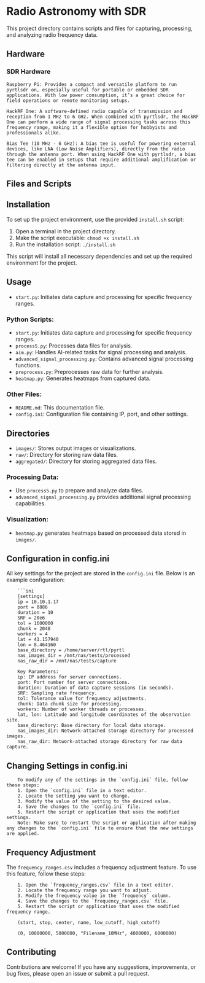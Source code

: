 # Radio Astronomy with SDR

This project directory contains scripts and files for capturing, processing, and analyzing radio frequency data.

## Hardware
### SDR Hardware
    Raspberry Pi: Provides a compact and versatile platform to run pyrtlsdr on, especially useful for portable or embedded SDR applications. With low power consumption, it’s a great choice for field operations or remote monitoring setups.

    HackRF One: A software-defined radio capable of transmission and reception from 1 MHz to 6 GHz. When combined with pyrtlsdr, the HackRF One can perform a wide range of signal processing tasks across this frequency range, making it a flexible option for hobbyists and professionals alike.

    Bias Tee (10 MHz - 6 GHz): A bias tee is useful for powering external devices, like LNA (Low Noise Amplifiers), directly from the radio through the antenna port. When using HackRF One with pyrtlsdr, a bias tee can be enabled in setups that require additional amplification or filtering directly at the antenna input.


## Files and Scripts

## Installation

To set up the project environment, use the provided `install.sh` script:

1. Open a terminal in the project directory.
2. Make the script executable: `chmod +x install.sh`
3. Run the installation script: `./install.sh`

This script will install all necessary dependencies and set up the required environment for the project.

## Usage

 - `start.py`: Initiates data capture and processing for specific frequency ranges.

### Python Scripts:

- `start.py`: Initiates data capture and processing for specific frequency ranges.
- `process5.py`: Processes data files for analysis.
- `aim.py`: Handles AI-related tasks for signal processing and analysis.
- `advanced_signal_processing.py`: Contains advanced signal processing functions.
- `preprocess.py`: Preprocesses raw data for further analysis.
- `heatmap.py`: Generates heatmaps from captured data.

### Other Files:

- `README.md`: This documentation file.
- `config.ini`: Configuration file containing IP, port, and other settings.

## Directories

- `images/`: Stores output images or visualizations.
- `raw/`: Directory for storing raw data files.
- `aggregated/`: Directory for storing aggregated data files.

### Processing Data:

- Use `process5.py` to prepare and analyze data files.
- `advanced_signal_processing.py` provides additional signal processing capabilities.

### Visualization:

- `heatmap.py` generates heatmaps based on processed data stored in `images/`.

## Configuration in config.ini

All key settings for the project are stored in the `config.ini` file. Below is an example configuration:

        ```ini
        [settings]
        ip = 10.10.1.17
        port = 8886
        duration = 10
        SRF = 20e6
        tol = 1600000
        chunk = 2048
        workers = 4
        lat = 41.157940
        lon = 8.464160
        base_directory = /home/server/rtl/pyrtl
        nas_images_dir = /mnt/nas/tests/processed
        nas_raw_dir = /mnt/nas/tests/capture

        Key Parameters:
        ip: IP address for server connections.
        port: Port number for server connections.
        duration: Duration of data capture sessions (in seconds).
        SRF: Sampling rate frequency.
        tol: Tolerance value for frequency adjustments.
        chunk: Data chunk size for processing.
        workers: Number of worker threads or processes.
        lat, lon: Latitude and longitude coordinates of the observation site.
        base_directory: Base directory for local data storage.
        nas_images_dir: Network-attached storage directory for processed images.
        nas_raw_dir: Network-attached storage directory for raw data capture.


## Changing Settings in config.ini
        To modify any of the settings in the `config.ini` file, follow these steps:
        1. Open the `config.ini` file in a text editor.
        2. Locate the setting you want to change.
        3. Modify the value of the setting to the desired value.
        4. Save the changes to the `config.ini` file.
        5. Restart the script or application that uses the modified settings.
        Note: Make sure to restart the script or application after making any changes to the `config.ini` file to ensure that the new settings are applied.

## Frequency Adjustment

The `frequency_ranges.csv` includes a frequency adjustment feature. To use this feature, follow these steps:

        1. Open the `frequency_ranges.csv` file in a text editor.
        2. Locate the frequency range you want to adjust.
        3. Modify the frequency value in the `frequency` column.
        4. Save the changes to the `frequency_ranges.csv` file.
        5. Restart the script or application that uses the modified frequency range.

        (start, stop, center, name, low_cutoff, high_cutoff)

        (0, 10000000, 5000000, "Filename_10MHz", 4000000, 6000000)
        
## Contributing

Contributions are welcome! If you have any suggestions, improvements, or bug fixes, please open an issue or submit a pull request.